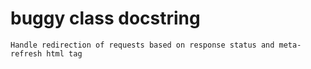 # buggy class docstring

```text
Handle redirection of requests based on response status and meta-refresh html tag
```
